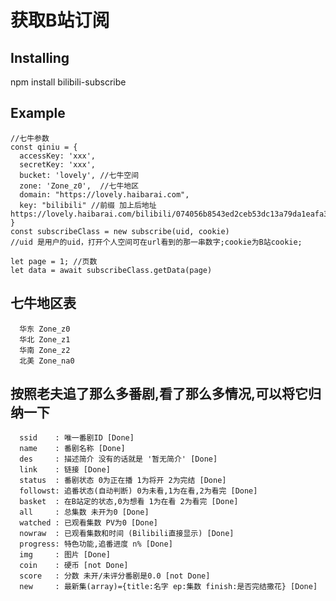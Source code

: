 <!--
  @Author: zhanghui rem486@qq.com
  @Date: 2022-07-04 16:24:58
 * @LastEditors: zhanghui rem486@qq.com
 * @LastEditTime: 2022-12-23 14:35:12
 * @FilePath: \bilibili-subscribe\readme.md
  @Description: readme
-->

# 获取B站订阅

## Installing

  npm install bilibili-subscribe

## Example

    //七牛参数
    const qiniu = {
      accessKey: 'xxx',
      secretKey: 'xxx',
      bucket: 'lovely', //七牛空间
      zone: 'Zone_z0',  //七牛地区
      domain: "https://lovely.haibarai.com",
      key: "bilibili" //前缀 加上后地址 https://lovely.haibarai.com/bilibili/074056b8543ed2ceb53dc13a79da1eafa3fa921a.jpg
    }
    const subscribeClass = new subscribe(uid, cookie) 
    //uid 是用户的uid，打开个人空间可在url看到的那一串数字;cookie为B站cookie;

    let page = 1; //页数
    let data = await subscribeClass.getData(page)

## 七牛地区表

      华东 Zone_z0
      华北 Zone_z1
      华南 Zone_z2
      北美 Zone_na0

## 按照老夫追了那么多番剧,看了那么多情况,可以将它归纳一下
     
      ssid    : 唯一番剧ID [Done]
      name    : 番剧名称 [Done]
      des     : 描述简介 没有的话就是 '暂无简介' [Done]
      link    : 链接 [Done]
      status  : 番剧状态 0为正在播 1为将开 2为完结 [Done]
      followst: 追番状态(自动判断) 0为未看,1为在看,2为看完 [Done]
      basket  : 在B站定的状态,0为想看 1为在看 2为看完 [Done]
      all     : 总集数 未开为0 [Done]
      watched : 已观看集数 PV为0 [Done]
      nowraw  : 已观看集数和时间 (Bilibili直接显示) [Done]
      progress: 特色功能,追番进度 n% [Done]
      img     : 图片 [Done]
      coin    : 硬币 [not Done]
      score   : 分数 未开/未评分番剧是0.0 [not Done]
      new     : 最新集(array)={title:名字 ep:集数 finish:是否完结撒花} [Done]
     
    